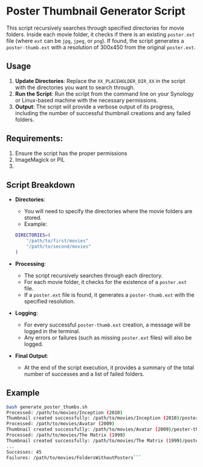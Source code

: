 # Poster Thumbnail Generator Script

This script recursively searches through specified directories for movie folders. Inside each movie folder, it checks if there is an existing `poster.ext` file (where `ext` can be `jpg`, `jpeg`, or `png`). If found, the script generates a `poster-thumb.ext` with a resolution of 300x450 from the original `poster.ext`.

## Usage

1. **Update Directories**: Replace the `XX_PLACEHOLDER_DIR_XX` in the script with the directories you want to search through.
2. **Run the Script**: Run the script from the command line on your Synology or Linux-based machine with the necessary permissions.
3. **Output**: The script will provide a verbose output of its progress, including the number of successful thumbnail creations and any failed folders.

## Requirements: 
1. Ensure the script has the proper permissions
2. ImageMagick or PIL
3. 
## Script Breakdown

- **Directories**: 
    - You will need to specify the directories where the movie folders are stored.
    - Example:
    ```bash
    DIRECTORIES=(
        "/path/to/first/movies"
        "/path/to/second/movies"
    )
    ```

- **Processing**: 
    - The script recursively searches through each directory.
    - For each movie folder, it checks for the existence of a `poster.ext` file.
    - If a `poster.ext` file is found, it generates a `poster-thumb.ext` with the specified resolution.

- **Logging**:
    - For every successful `poster-thumb.ext` creation, a message will be logged in the terminal.
    - Any errors or failures (such as missing `poster.ext` files) will also be logged.

- **Final Output**:
    - At the end of the script execution, it provides a summary of the total number of successes and a list of failed folders.

## Example

```bash
bash generate_poster_thumbs.sh
Processed: /path/to/movies/Inception (2010)
Thumbnail created successfully: /path/to/movies/Inception (2010)/poster-thumb.jpg
Processed: /path/to/movies/Avatar (2009)
Thumbnail created successfully: /path/to/movies/Avatar (2009)/poster-thumb.jpg
Processed: /path/to/movies/The Matrix (1999)
Thumbnail created successfully: /path/to/movies/The Matrix (1999)/poster-thumb.jpg
...
Successes: 45
Failures: /path/to/movies/FoldersWithoutPosters```


